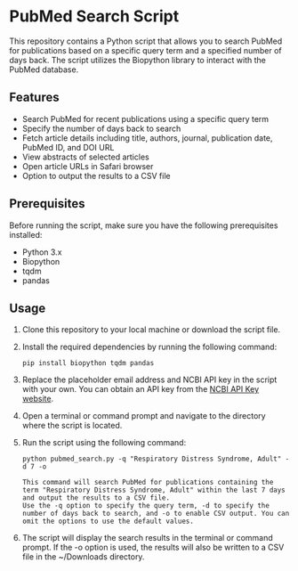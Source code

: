 # PubMed Search Script

This repository contains a Python script that allows you to search PubMed for publications based on a specific query term and a specified number of days back. The script utilizes the Biopython library to interact with the PubMed database.

## Features

- Search PubMed for recent publications using a specific query term
- Specify the number of days back to search
- Fetch article details including title, authors, journal, publication date, PubMed ID, and DOI URL
- View abstracts of selected articles
- Open article URLs in Safari browser
- Option to output the results to a CSV file

## Prerequisites

Before running the script, make sure you have the following prerequisites installed:

- Python 3.x
- Biopython
- tqdm
- pandas

## Usage

1. Clone this repository to your local machine or download the script file.
2. Install the required dependencies by running the following command:

   ```shell
   pip install biopython tqdm pandas

3. Replace the placeholder email address and NCBI API key in the script with your own. You can obtain an API key from the [NCBI API Key website](https://ncbiinsights.ncbi.nlm.nih.gov/2017/11/02/new-api-keys-for-the-e-utilities/).
4. Open a terminal or command prompt and navigate to the directory where the script is located.
5. Run the script using the following command:

   ```shell
   python pubmed_search.py -q "Respiratory Distress Syndrome, Adult" -d 7 -o

   This command will search PubMed for publications containing the term "Respiratory Distress Syndrome, Adult" within the last 7 days and output the results to a CSV file.
   Use the -q option to specify the query term, -d to specify the number of days back to search, and -o to enable CSV output. You can omit the options to use the default values.
6. The script will display the search results in the terminal or command prompt. If the -o option is used, the results will also be written to a CSV file in the ~/Downloads directory.
